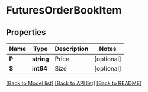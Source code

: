# FuturesOrderBookItem

## Properties

Name | Type | Description | Notes
------------ | ------------- | ------------- | -------------
**P** | **string** | Price | [optional] 
**S** | **int64** | Size | [optional] 

[[Back to Model list]](../README.md#documentation-for-models) [[Back to API list]](../README.md#documentation-for-api-endpoints) [[Back to README]](../README.md)


